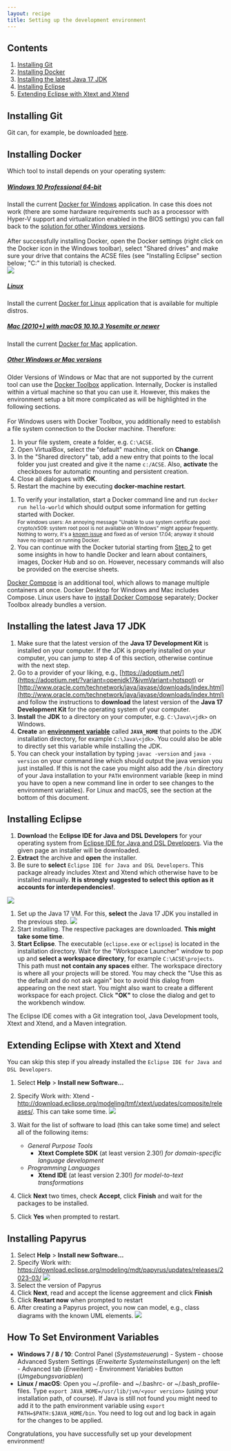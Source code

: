 ```yaml
---
layout: recipe
title: Setting up the development environment
---
```

## Contents

1. [Installing Git](#git)
1. [Installing Docker](#install)
1. [Installing the latest Java 17 JDK](#jdk)
1. [Installing Eclipse](#eclipse)
1. [Extending Eclipse with Xtext and Xtend](#plugins)

## <a id="git" name="git"></a>Installing Git
Git can, for example, be downloaded [here](https://git-scm.com/downloads).

## <a id="install" name="install"></a>Installing Docker

Which tool to install depends on your operating system:
<div class="accordion vertical">
   <section id="windows">
       <h5><a href="#windows">Windows 10 Professional 64-bit</a></h5><div>
       Install the current <a href="https://www.docker.com/docker-windows">Docker for Windows</a> application.
       In case this does not work (there are some hardware requirements such as a processor with Hyper-V support and virtualization enabled in the BIOS settings) you can fall back to the <a href="#legacy">solution for other Windows versions</a>.
       <br /><br />
       After successfully installing Docker, open the Docker settings (right click on the Docker icon in the Windows toolbar), select "Shared drives" and make sure your drive that contains the ACSE files (see "Installing Eclipse" section below; "C:" in this tutorial) is checked.
       <br />
       <img src="images/docker_shared_drives.png" />
   </div></section>
   <section id="linux">
       <h5><a href="#linux">Linux</a></h5><div>
       Install the current <a href="https://docs.docker.com/engine/installation/linux/">Docker for Linux</a> application that is available for multiple distros.
   </div></section>
   <section id="mac">
       <h5><a href="#mac">Mac (2010+) with macOS 10.10.3 Yosemite or newer</a></h5><div>
       Install the current <a href="https://www.docker.com/docker-mac">Docker for Mac</a> application.
   </div></section>
   <section id="legacy">
          <h5><a href="#legacy">Other Windows or Mac versions</a></h5>
<div>
          Older Versions of Windows or Mac that are not supported by the current tool can use the <a href="https://www.docker.com/products/docker-toolbox">Docker Toolbox</a> application.
          Internally, Docker is installed within a virtual machine so that you can use it.
          However, this makes the environment setup a bit more complicated as will be highlighted in the following sections.
          <br/><br/>
          For Windows users with Docker Toolbox, you additionally need to establish a file system connection to the Docker machine. Therefore:
        <ol>
          <li> In your file system, create a folder, e.g. <code class="highlighter-rouge">C:\ACSE</code>.</li>
          <li> Open VirtualBox, select the "default" machine, click on <b>Change</b>.</li>
          <li> In the "Shared directory" tab, add a new entry that points to the local folder you just created and give it the name <code class="highlighter-rouge">c:/ACSE</code>. Also, <b>activate</b> the checkboxes for automatic mounting and persistent creation.</li>
          <li> Close all dialogues with <b>OK</b>.</li>
          <li> Restart the machine by executing <b>docker-machine restart</b>.</li>
        </ol>
</div>
</section>
</div>

1. To verify your installation, start a Docker command line and run ``docker run hello-world`` which should output some information for getting started with Docker.
<br><small>For windows users: An annoying message "Unable to use system certificate pool: crypto/x509: system root pool is not available on Windows" might appear frequently. Nothing to worry, it's a [known issue](https://github.com/docker/docker/issues/30450) and fixed as of version 17.04; anyway it should have no impact on running Docker.</small>
1. You can continue with the Docker tutorial starting from [Step 2](https://docs.docker.com/get-started/part2/) to get some insights in how to handle Docker and learn about containers, images, Docker Hub and so on. However, necessary commands will also be provided on the exercise sheets.

[Docker Compose](https://docs.docker.com/compose/overview/) is an additional tool, which allows to manage multiple containers at once.
Docker Desktop for Windows and Mac includes Compose. Linux users have to [install Docker Compose](https://docs.docker.com/compose/install/) separately; Docker Toolbox already bundles a version.

## <a id="jdk" name="jdk"></a>Installing the latest Java 17 JDK

1. Make sure that the latest version of the **Java 17 Development Kit** is installed on your computer. 
If the JDK is properly installed on your computer, you can jump to step 4 of this section, otherwise continue with the next step.
1. Go to a provider of your liking, e.g., [https://adoptium.net/](https://adoptium.net/?variant=openjdk17&jvmVariant=hotspot) or [http://www.oracle.com/technetwork/java/javase/downloads/index.html](http://www.oracle.com/technetwork/java/javase/downloads/index.html) and follow the instructions to **download** the latest version of the **Java 17 Development Kit** for the operating system of your computer.
1. **Install** the **JDK** to a directory on your computer, e.g. ``C:\Java\<jdk>`` on Windows.
1. **Create** an **[environment variable](#envvar)** called **``JAVA_HOME``** that points to the JDK installation directory, for example ``C:\Java\<jdk>``. You could also be able to directly set this variable while installing the JDK.
1. You can check your installation by typing ``javac -version`` and ``java -version`` on your command line which should output the java version you just installed. If this is not the case you might also add the ``/bin`` directory of your Java installation to your ``PATH`` environment variable (keep in mind you have to open a new command line in order to see changes to the environment variables). For Linux and macOS, see the section at the bottom of this document.

## <a id="eclipse" name="eclipse"></a>Installing Eclipse

1. **Download** the **Eclipse IDE for Java and DSL Developers** for your operating system from [Eclipse IDE for Java and DSL Developers](https://www.eclipse.org/downloads/packages/release/2023-03/r/eclipse-ide-java-and-dsl-developers). Via the given page an installer will be downloaded.
2. **Extract** the archive and **open** the installer.
3. Be sure to **select** ``Eclipse IDE for Java and DSL Developers``. This package already includes Xtext and Xtend which otherwise have to be installed manually. **It is strongly suggested to select this option as it accounts for interdependencies!**.

![](images/InstallEclipseXtextXtend.png)
1. Set up the Java 17 VM. For this, **select** the Java 17 JDK you installed in the previous step.
![](images/SelectJDK.png)
1. Start installing. The respective packages are downloaded. **This might take some time**.
1. **Start Eclipse**. The executable (``eclipse.exe`` or ``eclipse``) is located in the installation directory. Wait for the "Workspace Launcher" window to pop up and **select a workspace directory**, for example ``C:\ACSE\projects``. This path must **not contain any spaces** either. The workspace directory is where all your projects will be stored. You may check the "Use this as the default and do not ask again" box to avoid this dialog from appearing on the next start. You might also want to create a different workspace for each project. Click **"OK"** to close the dialog and get to the workbench window.

The Eclipse IDE comes with a Git integration tool, Java Development tools, Xtext and Xtend, and a Maven integration.

## <a id="plugins" name="plugins"></a>Extending Eclipse with Xtext and Xtend
You can skip this step if you already installed the ``Eclipse IDE for Java and DSL Developers``.
1. Select **Help** > **Install new Software...**
1. Specify Work with: Xtend - http://download.eclipse.org/modeling/tmf/xtext/updates/composite/releases/. This can take some time.
![](images/XtendXtextInstallation.png)
1. Wait for the list of software to load (this can take some time) and select all of the following items:
    * _General Purpose Tools_
      * **Xtext Complete SDK** (at least version 2.30!)
        _for domain-specific language development_
    * _Programming Languages_
      * **Xtend IDE** (at least version 2.30!)
        _for model-to-text transformations_

1. Click **Next** two times, check **Accept**, click **Finish** and wait for the packages to be installed.
1. Click **Yes** when prompted to restart.

## <a id="papyrus" name="papyrus"></a>Installing Papyrus
1. Select **Help** > **Install new Software...**
1. Specify Work with: https://download.eclipse.org/modeling/mdt/papyrus/updates/releases/2023-03/
![](images/papyrus/WorkWithPapyrus.PNG)
1. Select the version of Papyrus
1. Click **Next**, read and accept the license aggreement and click **Finish**
1. Click **Restart now** when prompted to restart
1. After creating a Papyrus project, you now can model, e.g., class diagrams with the known UML elements.
![](images/papyrus/Editor.PNG)
## <a id="envvar" name="envvar" />How To Set Environment Variables

* **Windows 7 / 8 / 10**: Control Panel (*Systemsteuerung*) - System - choose Advanced System Settings (*Erweiterte Systemeinstellungen*) on the left - Advanced tab (*Erweitert*) - Environment Variables button (*Umgebungsvariablen*)
* **Linux / macOS**: Open you ~/.profile- and ~/.bashrc- or ~/.bash_profile-files.  Type `export JAVA_HOME=/usr/lib/jvm/<your version>` (using your installation path, of course). If Java is still not found you might need to add it to the path environment variable using `export PATH=$PATH:$JAVA_HOME/bin`. You need to log out and log back in again for the changes to be applied.


Congratulations, you have successfully set up your development environment!
